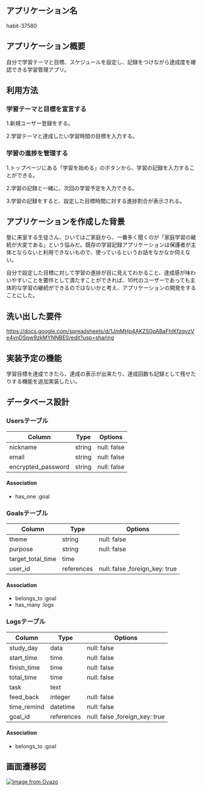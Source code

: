 ## アプリケーション名

habit-37580

## アプリケーション概要

自分で学習テーマと目標、スケジュールを設定し、記録をつけながら達成度を確認できる学習管理アプリ。

## 利用方法

### 学習テーマと目標を宣言する

1.新規ユーザー登録をする。

2.学習テーマと達成したい学習時間の目標を入力する。

### 学習の進捗を管理する

1.トップページにある「学習を始める」のボタンから、学習の記録を入力することができる。

2.学習の記録と一緒に、次回の学習予定を入力できる。

3.学習の記録をすると、設定した目標時間に対する進捗割合が表示される。

## アプリケーションを作成した背景

塾に来室する生徒さん、ひいてはご家庭から、一番多く聞くのが「家庭学習の継続が大変である」という悩みだ。既存の学習記録アプリケーションは保護者が主体とならないと利用できないもので、使っているというお話をなかなか伺えない。

自分で設定した目標に対して学習の進捗が目に見えてわかること、達成感が味わいやすいことを要件として満たすことができれば、10代のユーザーであっても主体的な学習の継続ができるのではないかと考え、アプリケーションの開発をすることにした。

## 洗い出した要件

https://docs.google.com/spreadsheets/d/1JmMHp4AKZS0pABaFhIKfzqvzVe4ynDSpw9zkMYNNBE0/edit?usp=sharing

## 実装予定の機能

学習目標を達成できたら、達成の表示が出来たり、達成回数も記録として残せたりする機能を追加実装したい。

## データベース設計

### Usersテーブル

| Column              | Type    | Options                   |
| ------------------- | ------- | ------------------------- |
| nickname            | string  | null: false               |
| email               | string  | null: false               |
| encrypted_password  | string  | null: false               |

#### Association
- has_one :goal

### Goalsテーブル
| Column               | Type       | Options                        |
| -------------------- | ---------- | ------------------------------ |
| theme                | string     | null: false                    |
| purpose              | string     | null: false                    |
| target_total_time    | time       |                                |
| user_id              | references | null: false ,foreign_key: true |

#### Association
- belongs_to :goal
- has_many :logs

### Logsテーブル
| Column           | Type       | Options                        |
| ---------------- | ---------- | ------------------------------ |
| study_day        | data       | null: false                    |
| start_time       | time       | null: false                    |
| finish_time      | time       | null: false                    |
| total_time       | time       | null: false                    |
| task             | text       |                                |
| feed_back        | integer    | null: false                    |
| time_remind      | datetime   | null: false                    |
| goal_id          | references | null: false ,foreign_key: true |

#### Association
- belongs_to :goal

## 画面遷移図
[![Image from Gyazo](https://i.gyazo.com/d17a42ac7f5dc15829abdcce3989168e.png)](https://gyazo.com/d17a42ac7f5dc15829abdcce3989168e)


